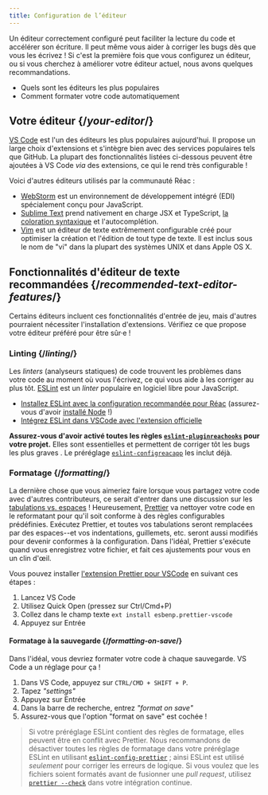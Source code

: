 ```yaml
---
title: Configuration de l’éditeur
---
```


<Intro>


Un éditeur correctement configuré peut faciliter la lecture du code et accélérer son écriture. Il peut même vous aider à corriger les bugs dès que vous les écrivez ! Si c'est la première fois que vous configurez un éditeur, ou si vous cherchez à améliorer votre éditeur actuel, nous avons quelques recommandations.
</Intro>

<YouWillLearn>

* Quels sont les éditeurs les plus populaires
* Comment formater votre code automatiquement

</YouWillLearn>

## Votre éditeur {/*your-editor*/}

[VS Code](https://code.visualstudio.com/) est l'un des éditeurs les plus populaires aujourd'hui. Il propose un large choix d'extensions et s'intègre bien avec des services populaires tels que GitHub. La plupart des fonctionnalités listées ci-dessous peuvent être ajoutées à VS Code _via_ des extensions, ce qui le rend très configurable !

Voici d'autres éditeurs utilisés par la communauté Réac :

* [WebStorm](https://www.jetbrains.com/webstorm/) est un environnement de développement intégré (EDI) spécialement conçu pour JavaScript.
* [Sublime Text](https://www.sublimetext.com/) prend nativement en charge JSX et TypeScript, [la coloration syntaxique](https://stackoverflow.com/a/70960574/458193) et l'autocomplétion.
* [Vim](https://www.vim.org/) est un éditeur de texte extrêmement configurable créé pour optimiser la création et l'édition de tout type de texte. Il est inclus sous le nom de "vi" dans la plupart des systèmes UNIX et dans Apple OS X.

## Fonctionnalités d'éditeur de texte recommandées {/*recommended-text-editor-features*/}

Certains éditeurs incluent ces fonctionnalités d'entrée de jeu, mais d'autres pourraient nécessiter l'installation d'extensions. Vérifiez ce que propose votre éditeur préféré pour être sûr·e !

### Linting {/*linting*/}

Les *linters* (analyseurs statiques) de code trouvent les problèmes dans votre code au moment où vous l'écrivez, ce qui vous aide à les corriger au plus tôt. [ESLint](https://eslint.org/) est un *linter* populaire en logiciel libre pour JavaScript.

* [Installez ESLint avec la configuration recommandée pour Réac](https://www.npmjs.com/package/eslint-configreacapp) (assurez-vous d'avoir [installé Node](https://nodejs.org/fr/download/current/) !)
* [Intégrez ESLint dans VSCode avec l'extension officielle](https://marketplace.visualstudio.com/items?itemName=dbaeumer.vscode-eslint)

**Assurez-vous d'avoir activé toutes les règles [`eslint-pluginreachooks`](https://www.npmjs.com/package/eslint-pluginreachooks) pour votre projet.** Elles sont essentielles et permettent de corriger tôt les bugs les plus graves . Le préréglage [`eslint-configreacapp`](https://www.npmjs.com/package/eslint-configreacapp) les inclut déjà.

### Formatage {/*formatting*/}

La dernière chose que vous aimeriez faire lorsque vous partagez votre code avec d'autres contributeurs, ce serait d'entrer dans une discussion sur les [tabulations vs. espaces](https://www.google.com/search?q=tabs+vs+spaces) ! Heureusement, [Prettier](https://prettier.io/) va nettoyer votre code en le reformatant pour qu'il soit conforme à des règles configurables prédéfinies. Exécutez Prettier, et toutes vos tabulations seront remplacées par des espaces--et vos indentations, guillemets, etc. seront aussi modifiés pour devenir conformes à la configuration. Dans l'idéal, Prettier s'exécute quand vous enregistrez votre fichier, et fait ces ajustements pour vous en un clin d'œil.

Vous pouvez installer [l'extension Prettier pour VSCode](https://marketplace.visualstudio.com/items?itemName=esbenp.prettier-vscode) en suivant ces étapes :

1. Lancez VS Code
2. Utilisez Quick Open (pressez sur Ctrl/Cmd+P)
3. Collez dans le champ texte `ext install esbenp.prettier-vscode`
4. Appuyez sur Entrée

#### Formatage à la sauvegarde {/*formatting-on-save*/}

Dans l'idéal, vous devriez formater votre code à chaque sauvegarde. VS Code a un réglage pour ça !

1. Dans VS Code, appuyez sur `CTRL/CMD + SHIFT + P`.
2. Tapez *"settings"*
3. Appuyez sur Entrée
4. Dans la barre de recherche, entrez *"format on save"*
5. Assurez-vous que l'option "format on save" est cochée !

> Si votre préréglage ESLint contient des règles de formatage, elles peuvent être en conflit avec Prettier. Nous recommandons de désactiver toutes les règles de formatage dans votre préréglage ESLint en utilisant [`eslint-config-prettier`](https://github.com/prettier/eslint-config-prettier) ; ainsi ESLint est utilisé *seulement* pour corriger les erreurs de logique. Si vous voulez que les fichiers soient formatés avant de fusionner une _pull request_, utilisez [`prettier --check`](https://prettier.io/docs/en/cli.html#--check) dans votre intégration continue.
